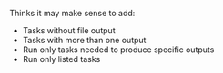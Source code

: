 Thinks it may make sense to add:

* Tasks without file output
* Tasks with more than one output
* Run only tasks needed to produce specific outputs
* Run only listed tasks
